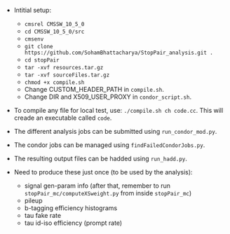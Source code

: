 * Intitial setup:
    * `cmsrel CMSSW_10_5_0`
    * `cd CMSSW_10_5_0/src`
    * `cmsenv`
    * `git clone https://github.com/SohamBhattacharya/StopPair_analysis.git .`
    * `cd stopPair`
    * `tar -xvf resources.tar.gz`
    * `tar -xvf sourceFiles.tar.gz`
    * `chmod +x compile.sh`
    * Change CUSTOM_HEADER_PATH in `compile.sh`.
    * Change DIR and X509_USER_PROXY in `condor_script.sh`.

* To compile any file for local test, use: `./compile.sh ch code.cc`. This will creade an executable called `code`.
* The different analysis jobs can be submitted using `run_condor_mod.py`.
* The condor jobs can be managed using `findFailedCondorJobs.py`.
* The resulting output files can be hadded using `run_hadd.py`.

* Need to produce these just once (to be used by the analysis):
    * signal gen-param info (after that, remember to run `stopPair_mc/computeXSweight.py` from inside `stopPair_mc`)
    * pileup
    * b-tagging efficiency histograms
    * tau fake rate
    * tau id-iso efficiency (prompt rate)


